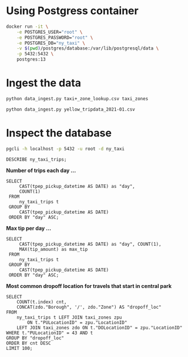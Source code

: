 # Using Postgress container

```bash
docker run -it \
    -e POSTGRES_USER="root" \
    -e POSTGRES_PASSWORD="root" \
    -e POSTGRES_DB="ny_taxi" \
    -v $(pwd)/postgres/database:/var/lib/postgresql/data \
    -p 5432:5432 \
    postgres:13
```

# Ingest the data

 ```bash
 python data_ingest.py taxi+_zone_lookup.csv taxi_zones
```

```bash
python data_ingest.py yellow_tripdata_2021-01.csv 
```


# Inspect the database

```bash
pgcli -h localhost -p 5432 -u root -d ny_taxi
```

```SQL
DESCRIBE ny_taxi_trips;
```

**Number of trips each day ...**
```
SELECT
     CAST(tpep_pickup_datetime AS DATE) as "day",
     COUNT(1)
 FROM
     ny_taxi_trips t
 GROUP BY
     CAST(tpep_pickup_datetime AS DATE)
 ORDER BY "day" ASC;
```

**Max tip per day ...**
```
SELECT
     CAST(tpep_pickup_datetime AS DATE) as "day", COUNT(1),
     MAX(tip_amount) as max_tip
 FROM
     ny_taxi_trips t
 GROUP BY
     CAST(tpep_pickup_datetime AS DATE)
 ORDER BY "day" ASC;
```

**Most common dropoff location for travels that start in central park**
```
SELECT
    COUNT(t.index) cnt,
    CONCAT(zdo."Borough", '/', zdo."Zone") AS "dropoff_loc"
FROM
    ny_taxi_trips t LEFT JOIN taxi_zones zpu
        ON t."PULocationID" = zpu."LocationID"
    LEFT JOIN taxi_zones zdo ON t."DOLocationID" = zpu."LocationID"
WHERE t."PULocationID" = 43 AND t
GROUP BY "dropoff_loc"
ORDER BY cnt DESC
LIMIT 100;
```
